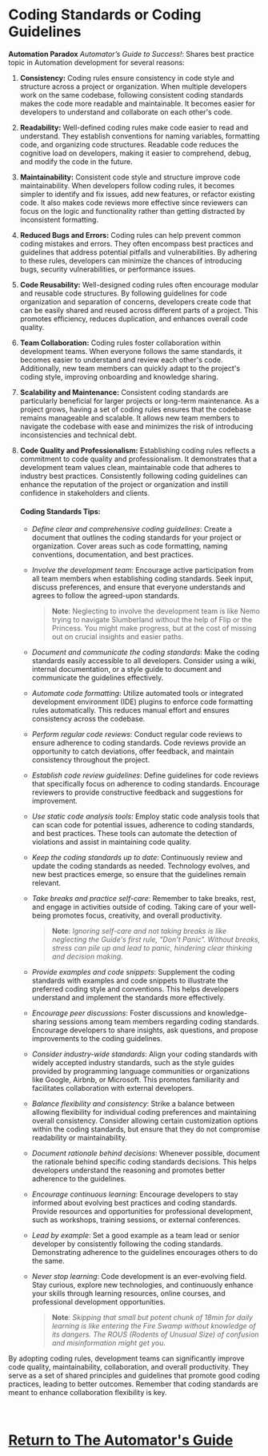 # Coding Standards or Coding Guidelines

 **Automation Paradox** *Automator’s Guide to Success!*: Shares best practice topic in Automation development for several reasons:

1. **Consistency:** Coding rules ensure consistency in code style and structure across a project or organization. When multiple developers work on the same codebase, following consistent coding standards makes the code more readable and maintainable. It becomes easier for developers to understand and collaborate on each other's code.

2. **Readability:** Well-defined coding rules make code easier to read and understand. They establish conventions for naming variables, formatting code, and organizing code structures. Readable code reduces the cognitive load on developers, making it easier to comprehend, debug, and modify the code in the future.

3. **Maintainability:** Consistent code style and structure improve code maintainability. When developers follow coding rules, it becomes simpler to identify and fix issues, add new features, or refactor existing code. It also makes code reviews more effective since reviewers can focus on the logic and functionality rather than getting distracted by inconsistent formatting.

4. **Reduced Bugs and Errors:** Coding rules can help prevent common coding mistakes and errors. They often encompass best practices and guidelines that address potential pitfalls and vulnerabilities. By adhering to these rules, developers can minimize the chances of introducing bugs, security vulnerabilities, or performance issues.

5. **Code Reusability:** Well-designed coding rules often encourage modular and reusable code structures. By following guidelines for code organization and separation of concerns, developers create code that can be easily shared and reused across different parts of a project. This promotes efficiency, reduces duplication, and enhances overall code quality.

6. **Team Collaboration:** Coding rules foster collaboration within development teams. When everyone follows the same standards, it becomes easier to understand and review each other's code. Additionally, new team members can quickly adapt to the project's coding style, improving onboarding and knowledge sharing.

7. **Scalability and Maintenance:** Consistent coding standards are particularly beneficial for larger projects or long-term maintenance. As a project grows, having a set of coding rules ensures that the codebase remains manageable and scalable. It allows new team members to navigate the codebase with ease and minimizes the risk of introducing inconsistencies and technical debt.

8. **Code Quality and Professionalism:** Establishing coding rules reflects a commitment to code quality and professionalism. It demonstrates that a development team values clean, maintainable code that adheres to industry best practices. Consistently following coding guidelines can enhance the reputation of the project or organization and instill confidence in stakeholders and clients.

    #### **Coding Standards Tips**:

   - *Define clear and comprehensive coding guidelines*: Create a document that outlines the coding standards for your project or organization. Cover areas such as code formatting, naming conventions, documentation, and best practices.

   - *Involve the development team*: Encourage active participation from all team members when establishing coding standards. Seek input, discuss preferences, and ensure that everyone understands and agrees to follow the agreed-upon standards.
        > **Note**: Neglecting to involve the development team is like Nemo trying to navigate Slumberland without the help of Flip or the Princess. You might make progress, but at the cost of missing out on crucial insights and easier paths.

   - *Document and communicate the coding standards*: Make the coding standards easily accessible to all developers. Consider using a wiki, internal documentation, or a style guide to document and communicate the guidelines effectively.

   - *Automate code formatting*: Utilize automated tools or integrated development environment (IDE) plugins to enforce code formatting rules automatically. This reduces manual effort and ensures consistency across the codebase.

   - *Perform regular code reviews*: Conduct regular code reviews to ensure adherence to coding standards. Code reviews provide an opportunity to catch deviations, offer feedback, and maintain consistency throughout the project.

   - *Establish code review guidelines*: Define guidelines for code reviews that specifically focus on adherence to coding standards. Encourage reviewers to provide constructive feedback and suggestions for improvement.

   - *Use static code analysis tools*: Employ static code analysis tools that can scan code for potential issues, adherence to coding standards, and best practices. These tools can automate the detection of violations and assist in maintaining code quality.

   - *Keep the coding standards up to date*: Continuously review and update the coding standards as needed. Technology evolves, and new best practices emerge, so ensure that the guidelines remain relevant.

   - *Take breaks and practice self-care*: Remember to take breaks, rest, and engage in activities outside of coding. Taking care of your well-being promotes focus, creativity, and overall productivity.
       > **Note**: *Ignoring self-care and not taking breaks is like neglecting the Guide's first rule, "Don't Panic". Without breaks, stress can pile up and lead to panic, hindering clear thinking and decision making.*

   - *Provide examples and code snippets*: Supplement the coding standards with examples and code snippets to illustrate the preferred coding style and conventions. This helps developers understand and implement the standards more effectively.

   - *Encourage peer discussions*: Foster discussions and knowledge-sharing sessions among team members regarding coding standards. Encourage developers to share insights, ask questions, and propose improvements to the coding guidelines.

   - *Consider industry-wide standards*: Align your coding standards with widely accepted industry standards, such as the style guides provided by programming language communities or organizations like Google, Airbnb, or Microsoft. This promotes familiarity and facilitates collaboration with external developers.

   - *Balance flexibility and consistency*: Strike a balance between allowing flexibility for individual coding preferences and maintaining overall consistency. Consider allowing certain customization options within the coding standards, but ensure that they do not compromise readability or maintainability.

   - *Document rationale behind decisions*: Whenever possible, document the rationale behind specific coding standards decisions. This helps developers understand the reasoning and promotes better adherence to the guidelines.

   - *Encourage continuous learning*: Encourage developers to stay informed about evolving best practices and coding standards. Provide resources and opportunities for professional development, such as workshops, training sessions, or external conferences.

   - *Lead by example*: Set a good example as a team lead or senior developer by consistently following the coding standards. Demonstrating adherence to the guidelines encourages others to do the same.

   - *Never stop learning*: Code development is an ever-evolving field. Stay curious, explore new technologies, and continuously enhance your skills through learning resources, online courses, and professional development opportunities.
       >**Note**: *Skipping that small but potent chunk of 18min for daily learning is like entering the Fire Swamp without knowledge of its dangers. The ROUS (Rodents of Unusual Size) of confusion and misinformation might get you.*

By adopting coding rules, development teams can significantly improve code quality, maintainability, collaboration, and overall productivity. They serve as a set of shared principles and guidelines that promote good coding practices, leading to better outcomes. Remember that coding standards are meant to enhance collaboration flexibility is key.

<br>

# [Return to The Automator's Guide](../README.md)
